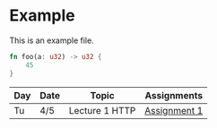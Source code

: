 # Example

This is an example file.

``` rust
fn foo(a: u32) -> u32 {
    45
}
```

|Day|Date|Topic|Assignments|
-|-|-|-
|Tu|4/5|Lecture 1 HTTP|[Assignment 1](http://google.com)